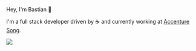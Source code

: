 Hey, I'm Bastian 👋

I'm a full stack developer driven by ☕ and currently working at [Accenture Song](https://www.accenture.com/us-en/about/accenture-song-index).

![](https://forthebadge.com/images/badges/60-percent-of-the-time-works-every-time.svg)
